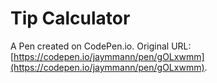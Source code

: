 # Tip Calculator

A Pen created on CodePen.io. Original URL: [https://codepen.io/jaymmann/pen/gOLxwmm](https://codepen.io/jaymmann/pen/gOLxwmm).


